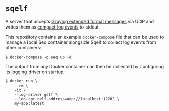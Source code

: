 # `sqelf`

A server that accepts [Graylog extended format messages](http://docs.graylog.org/en/2.5/pages/gelf.html) via UDP and writes them as [compact log events](https://github.com/serilog/serilog-formatting-compact) to stdout.

This repository contains an example `docker-compose` file that can be used to manage a local Seq container alongside Sqelf to collect log events from other containers:

```shell
$ docker-compose -p seq up -d
```

The output from any Docker container can then be collected by configuring its logging driver on startup:

```shell
$ docker run \
    --rm \
    -it \
    --log-driver gelf \
    --log-opt gelf-address=udp://localhost:12201 \
    my-app:latest
```
